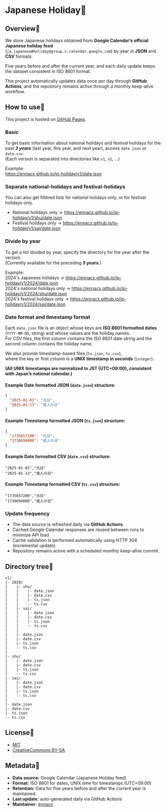# Japanese Holiday🎉
## Overview🐾
We store Japanese holidays obtained from **Google Calendar’s official Japanese holiday feed** (`ja.japanese#holiday@group.v.calendar.google.com`) by year in **JSON** and **CSV** formats.

Five years before and after the current year, and each daily update keeps the dataset consistent in ISO 8601 format.

This project automatically updates data once per day through **GitHub Actions**, and the repository remains active through a monthly keep-alive workflow.

## How to use🤔
This project is hosted on [GitHub Pages](https://ennacx.github.io/jp-holiday/).

### Basic
To get basic information about national holidays and festival holidays for the past ***3 years*** (last year, this year, and next year), access `date.json` or `date.csv`.<br>
(Each version is separated into directories like `v1`, `v2`, ...)

Example:  
https://ennacx.github.io/jp-holiday/v1/date.json

### Separate national-holidays and festival-holidays
You can also get filtered lists for national holidays only, or for festival holidays only.

* National holidays only → https://ennacx.github.io/jp-holiday/v1/shu/date.json
* Festival holidays only → https://ennacx.github.io/jp-holiday/v1/sai/date.json

### Divide by year
To get a list divided by year, specify the directory for the year after the version.<br>
(Currently available for the preceding ***5 years***.)

Example:<br>
2024's Japanese holidays → https://ennacx.github.io/jp-holiday/v1/2024/date.json  
2024's national holidays only → https://ennacx.github.io/jp-holiday/v1/2024/shu/date.json  
2024's festival holidays only → https://ennacx.github.io/jp-holiday/v1/2024/sai/date.json

### Date format and timestamp format
Each `date.json` file is an object whose keys are **ISO 8601 formatted dates** (`YYYY-MM-DD`, string) and whose values are the holiday names.  
For CSV files, the first column contains the ISO 8601 date string and the second column contains the holiday name.

We also provide timestamp-based files (`ts.json`, `ts.csv`),  
where the key or first column is a **UNIX timestamp in seconds** (`integer`).

**(All UNIX timestamps are normalized to JST (UTC+09:00), consistent with Japan’s national calendar.)**

#### Example Date formatted JSON (`date.json`) structure:
```json
{
  "2025-01-01": "元日",
  "2025-01-13": "成人の日"
}
```

#### Example Timestamp formatted JSON (`ts.json`) structure:
```json
{
  "1735657200": "元日",
  "1736694000": "成人の日"
}
```

#### Example Date formatted CSV (`date.csv`) structure:
```csv
"2025-01-01","元日"
"2025-01-13","成人の日"
```

#### Example Timestamp formatted CSV (`ts.csv`) structure:
```csv
"1735657200","元日"
"1736694000","成人の日"
```

### Update frequency
* The data source is refreshed daily via **GitHub Actions**.
* Cached Google Calendar responses are reused between runs to minimize API load.
* Cache validation is performed automatically using HTTP 304 (incremental update).
* Repository remains active with a scheduled monthly keep-alive commit.

## Directory tree🌱
```
v1/
|- 2020/
|    |- shu/
|    |    |- date.json
|    |    |- date.csv
|    |    |- ts.json
|    |    -- ts.csv
|    |- sai/
|    |    |- date.json
|    |    |- date.csv
|    |    |- ts.json
|    |    -- ts.csv
|    |
|    |- date.json
|    |- date.csv
|    |- ts.json
|    -- ts.csv
|
|- shu/
|    |- date.json
|    |- date.csv
|    |- ts.json
|    -- ts.csv
|- sai/
|    |- date.json
|    |- date.csv
|    |- ts.json
|    -- ts.csv
|
|- date.json
|- date.csv
|- ts.json
-- ts.csv
```

## License🧐
* [MIT](https://en.wikipedia.org/wiki/MIT_License)
* [CreativeCommons BY-SA](https://creativecommons.org/licenses/by-sa/4.0/)

## Metadata📝
* **Data source:** Google Calendar (Japanese Holiday feed)
* **Format:** ISO 8601 for dates, UNIX time for timestamps (UTC+09:00)
* **Retention:** Data for five years before and after the current year is maintained.
* **Last update:** auto-generated daily via GitHub Actions
* **Maintainer:** [ennacx](https://github.com/ennacx)
